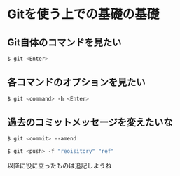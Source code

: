 Gitを使う上での基礎の基礎
=====

## Git自体のコマンドを見たい
```sh
$ git <Enter>
```

## 各コマンドのオプションを見たい
```sh
$ git <command> -h <Enter>
```

## 過去のコミットメッセージを変えたいな
```sh
$ git <commit> --amend
```
```sh
$ git <push> -f "reoisitory" "ref"
```

以降に役に立ったものは追記しようね
